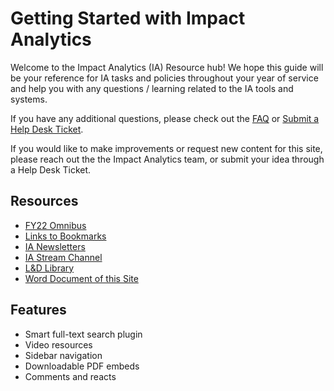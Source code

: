 # Getting Started with Impact Analytics

Welcome to the Impact Analytics (IA) Resource hub! We hope this guide will be your reference for IA tasks and policies throughout your year of service and help you with any questions / learning related to the IA tools and systems.

If you have any additional questions, please check out the [FAQ](faq.md) or [Submit a Help Desk Ticket](https://cityyear.sharepoint.com/teams/lax/SitePages/CYLA%20Help%20Desk.aspx).

If you would like to make improvements or request new content for this site, please reach out the the Impact Analytics team, or submit your idea through a Help Desk Ticket.

## Resources

- [FY22 Omnibus](https://bit.ly/2SAPhBr)
- [Links to Bookmarks](bookmarks.md)
- [IA Newsletters](https://bit.ly/3A1kvSV)
- [IA Stream Channel](https://bit.ly/3A9gHiJ)
- [L&D Library](https://cityyear.sharepoint.com/teams/lax/LandD/SitePages/Home.aspx)
- [Word Document of this Site](https://bit.ly/3qGDPkn)

## Features
- Smart full-text search plugin
- Video resources
- Sidebar navigation
- Downloadable PDF embeds
- Comments and reacts 